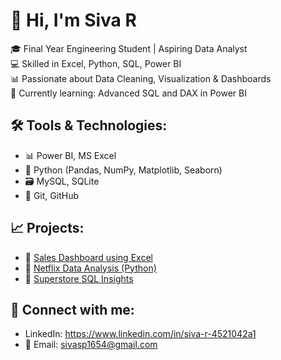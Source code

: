 # 👋 Hi, I'm Siva R

🎓 Final Year Engineering Student | Aspiring Data Analyst  
💻 Skilled in Excel, Python, SQL, Power BI  
📊 Passionate about Data Cleaning, Visualization & Dashboards  
🌱 Currently learning: Advanced SQL and DAX in Power BI

## 🛠️ Tools & Technologies:
- 📊 Power BI, MS Excel
- 🐍 Python (Pandas, NumPy, Matplotlib, Seaborn)
- 🗃️ MySQL, SQLite
- 📁 Git, GitHub

## 📈 Projects:
- 🧮 [Sales Dashboard using Excel](https://github.com/siva-data/excel-sales-dashboard)
- 🐍 [Netflix Data Analysis (Python)](https://github.com/siva-data/netflix-data-analysis)
- 💾 [Superstore SQL Insights](https://github.com/siva-data/superstore-sql-analysis)

## 🔗 Connect with me:
- LinkedIn: https://www.linkedin.com/in/siva-r-4521042a1
- 📧 Email: sivasp1654@gmail.com
